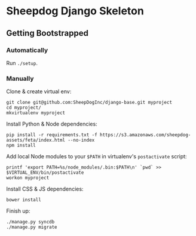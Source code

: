 # Sheepdog Django Skeleton

## Getting Bootstrapped

### Automatically

Run `./setup`.

### Manually

Clone & create virtual env:

    git clone git@github.com:SheepDogInc/django-base.git myproject
    cd myproject/
    mkvirtualenv myproject

Install Python & Node dependencies:

    pip install -r requirements.txt -f https://s3.amazonaws.com/sheepdog-assets/feta/index.html --no-index
    npm install

Add local Node modules to your `$PATH` in virtualenv's `postactivate` script:

    printf 'export PATH=%s/node_modules/.bin:$PATH\n' `pwd` >> $VIRTUAL_ENV/bin/postactivate
    workon myproject

Install CSS & JS dependencies:

    bower install

Finish up:

    ./manage.py syncdb
    ./manage.py migrate
